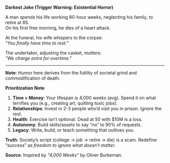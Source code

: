 
**Darkest Joke (Trigger Warning: Existential Horror)**  

A man spends his life working 80-hour weeks, neglecting his family, to retire at 65.  
On his first free morning, he dies of a heart attack.  

At the funeral, his wife whispers to the corpse:  
*"You finally have time to rest."*  

The undertaker, adjusting the casket, mutters:  
*"We charge extra for overtime."*  

---

**Note**: Humor here derives from the futility of societal grind and commodification of death.





**Prioritization Note**  

1. **Time > Money**: Your lifespan is 4,000 weeks (avg). Spend it on what terrifies you (e.g., creating art, quitting toxic jobs).  
2. **Relationships**: Invest in 2-3 people who’d visit you in prison. Ignore the rest.  
3. **Health**: Exercise isn’t optional. Dead at 50 with $10M is a loss.  
4. **Autonomy**: Build skills/assets to say “no” to 90% of requests.  
5. **Legacy**: Write, build, or teach something that outlives you.  

**Truth**: Society’s script (college → job → retire → die) is a scam. Redefine “success” as *freedom to ignore what doesn’t matter*.  

**Source**: Inspired by *"4,000 Weeks"* by Oliver Burkeman.
